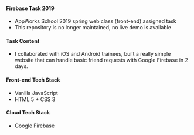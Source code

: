 #### Firebase Task 2019

- AppWorks School 2019 spring web class (front-end) assigned task
- This repository is no longer maintained, no live demo is available

#### Task Content

- I collaborated with iOS and Android trainees, built a really simple website that can handle basic friend requests with Google Firebase in 2 days.

#### Front-end Tech Stack

- Vanilla JavaScript
- HTML 5 + CSS 3

#### Cloud Tech Stack

- Google Firebase
